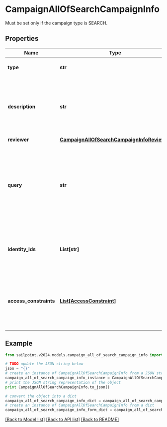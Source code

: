 # CampaignAllOfSearchCampaignInfo

Must be set only if the campaign type is SEARCH.

## Properties

Name | Type | Description | Notes
------------ | ------------- | ------------- | -------------
**type** | **str** | The type of search campaign represented. | 
**description** | **str** | Describes this search campaign. Intended for storing the query used, and possibly the number of identities selected/available. | [optional] 
**reviewer** | [**CampaignAllOfSearchCampaignInfoReviewer**](CampaignAllOfSearchCampaignInfoReviewer.md) |  | [optional] 
**query** | **str** | The scope for the campaign. The campaign will cover identities returned by the query and identities that have access items returned by the query. One of &#x60;query&#x60; or &#x60;identityIds&#x60; must be set. | [optional] 
**identity_ids** | **List[str]** | A direct list of identities to include in this campaign. One of &#x60;identityIds&#x60; or &#x60;query&#x60; must be set. | [optional] 
**access_constraints** | [**List[AccessConstraint]**](AccessConstraint.md) | Further reduces the scope of the campaign by excluding identities (from &#x60;query&#x60; or &#x60;identityIds&#x60;) that do not have this access. | [optional] 

## Example

```python
from sailpoint.v2024.models.campaign_all_of_search_campaign_info import CampaignAllOfSearchCampaignInfo

# TODO update the JSON string below
json = "{}"
# create an instance of CampaignAllOfSearchCampaignInfo from a JSON string
campaign_all_of_search_campaign_info_instance = CampaignAllOfSearchCampaignInfo.from_json(json)
# print the JSON string representation of the object
print CampaignAllOfSearchCampaignInfo.to_json()

# convert the object into a dict
campaign_all_of_search_campaign_info_dict = campaign_all_of_search_campaign_info_instance.to_dict()
# create an instance of CampaignAllOfSearchCampaignInfo from a dict
campaign_all_of_search_campaign_info_form_dict = campaign_all_of_search_campaign_info.from_dict(campaign_all_of_search_campaign_info_dict)
```
[[Back to Model list]](../README.md#documentation-for-models) [[Back to API list]](../README.md#documentation-for-api-endpoints) [[Back to README]](../README.md)


